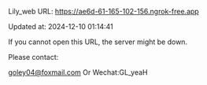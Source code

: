 Lily_web URL: https://ae6d-61-165-102-156.ngrok-free.app

Updated at: 2024-12-10 01:14:41

If you cannot open this URL, the server might be down.

Please contact: 

goley04@foxmail.com Or Wechat:GL_yeaH